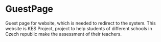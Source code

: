 # GuestPage
Guest page for website, which is needed to redirect to the system.
This website is KES Project, project to help students of different schools in Czech republic make the assessment of their teachers.
